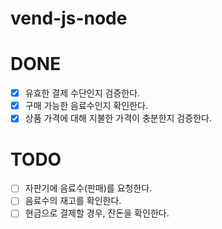 # vend-js-node

# DONE

- [x] 유효한 결제 수단인지 검증한다.
- [x] 구매 가능한 음료수인지 확인한다.
- [x] 상품 가격에 대해 지불한 가격이 충분한지 검증한다.

# TODO

- [ ] 자판기에 음료수(판매)를 요청한다.
- [ ] 음료수의 재고를 확인한다.
- [ ] 현금으로 결제할 경우, 잔돈을 확인한다.
